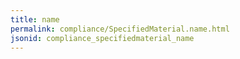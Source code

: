 ```yaml
---
title: name
permalink: compliance/SpecifiedMaterial.name.html
jsonid: compliance_specifiedmaterial_name
---
```

